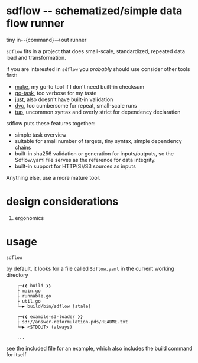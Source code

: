 # sdflow -- schematized/simple data flow runner

tiny in--{command}-->out runner

`sdflow` fits in a project that does small-scale, standardized, repeated data load and transformation.

if you are interested in `sdflow` you _probably_ should use consider other tools first:

- [make](https://www.gnu.org/software/make/), my go-to tool if I don't need built-in checksum
- [go-task](https://taskfile.dev/), too verbose for my taste
- [just](https://github.com/casey/just), also doesn't have built-in validation
- [dvc](https://dvc.org/), too cumbersome for repeat, small-scale runs
- [tup](https://gittup.org/tup/), uncommon syntax and overly strict for dependency declaration

sdflow puts these features together:

- simple task overview
- suitable for small number of targets, tiny syntax, simple dependency chains
- built-in sha256 validation or generation for inputs/outputs, so the Sdflow.yaml file serves as the reference for data integrity.
- built-in support for HTTP(S)/S3 sources as inputs

Anything else, use a more mature tool.

# design considerations

1. ergonomics

# usage

`sdflow`

by default, it looks for a file called `Sdflow.yaml` in the current working directory

```
    ╭─❮❮ build ❯❯
    ├ main.go
    ├ runnable.go
    ├ util.go
    ╰─▶ build/bin/sdflow (stale)

    ╭─❮❮ example-s3-loader ❯❯
    ├ s3://answer-reformulation-pds/README.txt
    ╰─▶ <STDOUT> (always)

    ...
```

see the included file for an example, which also includes the build command for itself

